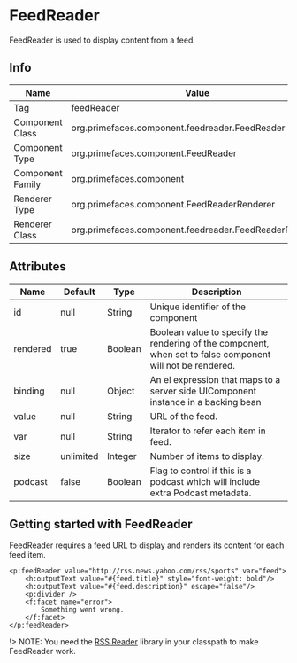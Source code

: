 # FeedReader

FeedReader is used to display content from a feed.

## Info

| Name | Value |
| --- | --- |
| Tag | feedReader
| Component Class | org.primefaces.component.feedreader.FeedReader
| Component Type | org.primefaces.component.FeedReader
| Component Family | org.primefaces.component |
| Renderer Type | org.primefaces.component.FeedReaderRenderer
| Renderer Class | org.primefaces.component.feedreader.FeedReaderRenderer

## Attributes

| Name | Default | Type | Description | 
| --- | --- | --- | --- |
| id | null | String | Unique identifier of the component
| rendered | true | Boolean | Boolean value to specify the rendering of the component, when set to false component will not be rendered.
| binding | null | Object | An el expression that maps to a server side UIComponent instance in a backing bean
| value | null | String | URL of the feed.
| var | null | String | Iterator to refer each item in feed.
| size | unlimited | Integer | Number of items to display.
| podcast | false | Boolean | Flag to control if this is a podcast which will include extra Podcast metadata.

## Getting started with FeedReader

FeedReader requires a feed URL to display and renders its content for each feed item.

```xhtml
<p:feedReader value="http://rss.news.yahoo.com/rss/sports" var="feed">
    <h:outputText value="#{feed.title}" style="font-weight: bold"/>
    <h:outputText value="#{feed.description}" escape="false"/>
    <p:divider />
    <f:facet name="error">
        Something went wrong.
    </f:facet>
</p:feedReader>
```

!> NOTE: You need the [RSS Reader](https://github.com/w3stling/rssreader) library in your classpath to make FeedReader work.